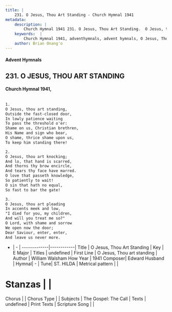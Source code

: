 ```yaml
---
title: |
    231. O Jesus, Thou Art Standing - Church Hymnal 1941
metadata:
    description: |
        Church Hymnal 1941 231. O Jesus, Thou Art Standing.  O Jesus, thou art standing,  Outside the fast-closed door,  In lowly patience waiting  To pass the threshold o'er:  Shame on us, Christian brethren,  His Name and sign who bear,  O shame, thrice shame upon us,  To keep him standing there!  
    keywords:  |
        Church Hymnal 1941, adventhymnals, advent hymnals, O Jesus, Thou Art Standing, O Jesus, Thou art standing. 
    author: Brian Onang'o
---
```


#### Advent Hymnals
## 231. O JESUS, THOU ART STANDING
####  Church Hymnal 1941,

```txt

1.
O Jesus, thou art standing, 
Outside the fast-closed door, 
In lowly patience waiting 
To pass the threshold o'er: 
Shame on us, Christian brethren, 
His Name and sign who bear, 
O shame, thrice shame upon us, 
To keep him standing there! 

2.
O Jesus, thou art knocking; 
And lo, that hand is scarred, 
And thorns thy brow encircle, 
And tears thy face have marred. 
O love that passeth knowledge, 
So patiently to wait! 
O sin that hath no equal, 
So fast to bar the gate! 

3.
O Jesus, thou art pleading 
In accents meek and low, 
"I died for you, my children, 
And will you treat me so?" 
O Lord, with shame and sorrow 
We open now the door; 
Dear Saviour, enter, enter, 
And leave us never more.


```

- |   -  |
-------------|------------|
Title | O Jesus, Thou Art Standing |
Key | E Major |
Titles | undefined |
First Line | O Jesus, Thou art standing |
Author | William Walsham How
Year | 1941
Composer| Edward Husband |
Hymnal|  - |
Tune| ST. HILDA |
Metrical pattern | |
# Stanzas |  |
Chorus |  |
Chorus Type |  |
Subjects | The Gospel: The Call |
Texts | undefined |
Print Texts | 
Scripture Song |  |
    
